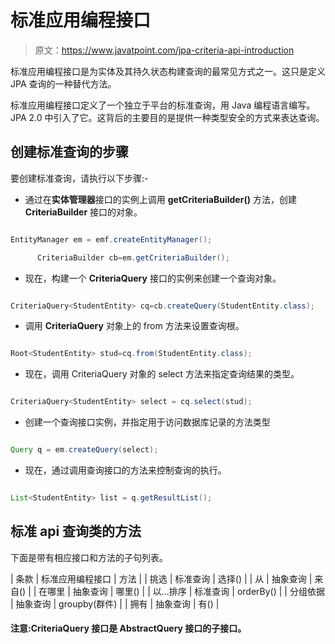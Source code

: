 # 标准应用编程接口

> 原文：<https://www.javatpoint.com/jpa-criteria-api-introduction>

标准应用编程接口是为实体及其持久状态构建查询的最常见方式之一。这只是定义 JPA 查询的一种替代方法。

标准应用编程接口定义了一个独立于平台的标准查询，用 Java 编程语言编写。JPA 2.0 中引入了它。这背后的主要目的是提供一种类型安全的方式来表达查询。

## 创建标准查询的步骤

要创建标准查询，请执行以下步骤:-

*   通过在**实体管理器**接口的实例上调用 **getCriteriaBuilder()** 方法，创建 **CriteriaBuilder** 接口的对象。

```java

EntityManager em = emf.createEntityManager();

      CriteriaBuilder cb=em.getCriteriaBuilder();

```

*   现在，构建一个 **CriteriaQuery** 接口的实例来创建一个查询对象。

```java

CriteriaQuery<StudentEntity> cq=cb.createQuery(StudentEntity.class);

```

*   调用 **CriteriaQuery** 对象上的 from 方法来设置查询根。

```java

Root<StudentEntity> stud=cq.from(StudentEntity.class);

```

*   现在，调用 CriteriaQuery 对象的 select 方法来指定查询结果的类型。

```java

CriteriaQuery<StudentEntity> select = cq.select(stud);

```

*   创建一个查询接口实例，并指定用于访问数据库记录的方法类型

```java

Query q = em.createQuery(select);

```

*   现在，通过调用查询接口的方法来控制查询的执行。

```java

List<StudentEntity> list = q.getResultList();

```

## 标准 api 查询类的方法

下面是带有相应接口和方法的子句列表。

| 条款 | 标准应用编程接口 | 方法 |
| 挑选 | 标准查询 | 选择() |
| 从 | 抽象查询 | 来自() |
| 在哪里 | 抽象查询 | 哪里() |
| 以...排序 | 标准查询 | orderBy() |
| 分组依据 | 抽象查询 | groupby(群件) |
| 拥有 | 抽象查询 | 有() |

#### 注意:CriteriaQuery 接口是 AbstractQuery 接口的子接口。